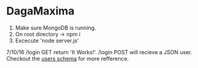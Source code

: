 # DagaMaxima

1. Make sure MongoDB is running.
2. On root directory -> npm i
3. Excecute 'node server.js'

7/10/16
/login GET return 'It Works!'.
/login POST will recieve a JSON user. Checkout the [users schema](https://github.com/LaBandaDelFondo/DagaMaxima/blob/development/lib/schemas/userSchema.js) for more refference.


